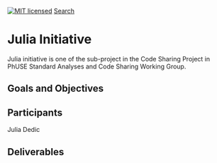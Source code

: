 [![MIT licensed](https://img.shields.io/badge/license-MIT-blue.svg)](https://github.com/phuse-org/phuse-scripts/blob/master/LICENSE.md) 
[Search](https://github.com/search/advanced)

# Julia Initiative 

Julia initiative is one of the sub-project in the Code Sharing Project in 
PhUSE Standard Analyses and Code Sharing Working Group.

## Goals and Objectives

## Participants

Julia Dedic

## Deliverables

